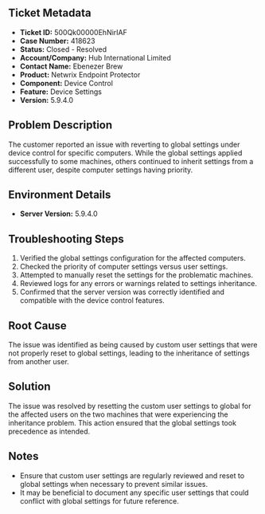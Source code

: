 ## Ticket Metadata
- **Ticket ID:** 500Qk00000EhNirIAF
- **Case Number:** 418623
- **Status:** Closed - Resolved
- **Account/Company:** Hub International Limited
- **Contact Name:** Ebenezer Brew
- **Product:** Netwrix Endpoint Protector
- **Component:** Device Control
- **Feature:** Device Settings
- **Version:** 5.9.4.0

## Problem Description
The customer reported an issue with reverting to global settings under device control for specific computers. While the global settings applied successfully to some machines, others continued to inherit settings from a different user, despite computer settings having priority.

## Environment Details
- **Server Version:** 5.9.4.0

## Troubleshooting Steps
1. Verified the global settings configuration for the affected computers.
2. Checked the priority of computer settings versus user settings.
3. Attempted to manually reset the settings for the problematic machines.
4. Reviewed logs for any errors or warnings related to settings inheritance.
5. Confirmed that the server version was correctly identified and compatible with the device control features.

## Root Cause
The issue was identified as being caused by custom user settings that were not properly reset to global settings, leading to the inheritance of settings from another user.

## Solution
The issue was resolved by resetting the custom user settings to global for the affected users on the two machines that were experiencing the inheritance problem. This action ensured that the global settings took precedence as intended.

## Notes
- Ensure that custom user settings are regularly reviewed and reset to global settings when necessary to prevent similar issues.
- It may be beneficial to document any specific user settings that could conflict with global settings for future reference.
